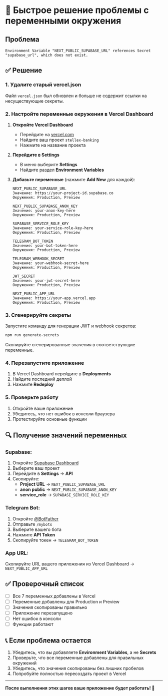 # 🚨 Быстрое решение проблемы с переменными окружения

## Проблема
```
Environment Variable "NEXT_PUBLIC_SUPABASE_URL" references Secret "supabase_url", which does not exist.
```

## ✅ Решение

### 1. Удалите старый vercel.json
Файл `vercel.json` был обновлен и больше не содержит ссылки на несуществующие секреты.

### 2. Настройте переменные окружения в Vercel Dashboard

1. **Откройте Vercel Dashboard**
   - Перейдите на [vercel.com](https://vercel.com)
   - Найдите ваш проект `stellex-banking`
   - Нажмите на название проекта

2. **Перейдите в Settings**
   - В меню выберите **Settings**
   - Найдите раздел **Environment Variables**

3. **Добавьте переменные** (нажмите **Add New** для каждой):

   ```
   NEXT_PUBLIC_SUPABASE_URL
   Значение: https://your-project-id.supabase.co
   Окружения: Production, Preview
   ```

   ```
   NEXT_PUBLIC_SUPABASE_ANON_KEY
   Значение: your-anon-key-here
   Окружения: Production, Preview
   ```

   ```
   SUPABASE_SERVICE_ROLE_KEY
   Значение: your-service-role-key-here
   Окружения: Production, Preview
   ```

   ```
   TELEGRAM_BOT_TOKEN
   Значение: your-bot-token-here
   Окружения: Production, Preview
   ```

   ```
   TELEGRAM_WEBHOOK_SECRET
   Значение: your-webhook-secret-here
   Окружения: Production, Preview
   ```

   ```
   JWT_SECRET
   Значение: your-jwt-secret-here
   Окружения: Production, Preview
   ```

   ```
   NEXT_PUBLIC_APP_URL
   Значение: https://your-app.vercel.app
   Окружения: Production, Preview
   ```

### 3. Сгенерируйте секреты
Запустите команду для генерации JWT и webhook секретов:

```bash
npm run generate-secrets
```

Скопируйте сгенерированные значения в соответствующие переменные.

### 4. Перезапустите приложение
1. В Vercel Dashboard перейдите в **Deployments**
2. Найдите последний деплой
3. Нажмите **Redeploy**

### 5. Проверьте работу
1. Откройте ваше приложение
2. Убедитесь, что нет ошибок в консоли браузера
3. Протестируйте основные функции

## 🔍 Получение значений переменных

### Supabase:
1. Откройте [Supabase Dashboard](https://supabase.com)
2. Выберите ваш проект
3. Перейдите в **Settings** → **API**
4. Скопируйте:
   - **Project URL** → `NEXT_PUBLIC_SUPABASE_URL`
   - **anon public** → `NEXT_PUBLIC_SUPABASE_ANON_KEY`
   - **service_role** → `SUPABASE_SERVICE_ROLE_KEY`

### Telegram Bot:
1. Откройте [@BotFather](https://t.me/botfather)
2. Отправьте `/mybots`
3. Выберите вашего бота
4. Нажмите **API Token**
5. Скопируйте токен → `TELEGRAM_BOT_TOKEN`

### App URL:
Скопируйте URL вашего приложения из Vercel Dashboard → `NEXT_PUBLIC_APP_URL`

## ✅ Проверочный список

- [ ] Все 7 переменных добавлены в Vercel
- [ ] Переменные добавлены для Production и Preview
- [ ] Значения скопированы правильно
- [ ] Приложение перезапущено
- [ ] Нет ошибок в консоли
- [ ] Функции работают

## 📞 Если проблема остается

1. Убедитесь, что вы добавляете **Environment Variables**, а не **Secrets**
2. Проверьте, что все переменные добавлены для правильных окружений
3. Убедитесь, что значения скопированы без лишних пробелов
4. Попробуйте полностью пересоздать проект в Vercel

---

**После выполнения этих шагов ваше приложение будет работать! 🎉**


